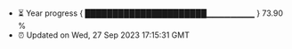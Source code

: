 - ⏳ Year progress { ██████████████████████▁▁▁▁▁▁▁▁ } 73.90 %
- ⏰ Updated on Wed, 27 Sep 2023 17:15:31 GMT

